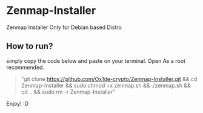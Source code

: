 # Zenmap-Installer
 Zenmap Installer Only for Debian based Distro
 
 
How to run?
-------------
simply copy the code below and paste on your terminal. Open As a root recommended.
 

>"git clone https://github.com/Ox1de-crypto/Zenmap-Installer.git && cd Zenmap-Installer && sudo chmod +x zenmap.sh && ./zenmap.sh && cd .. && sudo rm -r Zenmap-Installer"

 
Enjoy! :D
 

